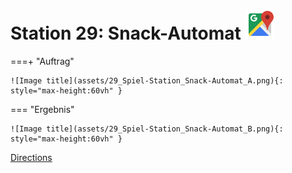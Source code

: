 
# Station 29: Snack-Automat <a href="https://www.google.com/maps/dir/?api=1&travelmode=walking&destination=47.7963392,13.0251637"><img src="https://github.com/kipppunkte/kipppunkte/raw/gh-pages/assets/google-maps.svg" width="48" height="48"></a>


===+ "Auftrag"

    ![Image title](assets/29_Spiel-Station_Snack-Automat_A.png){: style="max-height:60vh" }


=== "Ergebnis"

    ![Image title](assets/29_Spiel-Station_Snack-Automat_B.png){: style="max-height:60vh" }


[Directions](https://www.google.com/maps/dir/?api=1&travelmode=walking&destination=47.7963392,13.0251637)
